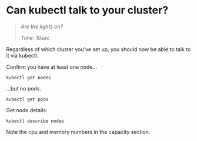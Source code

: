 # Can kubectl talk to your cluster?

> _Are the lights on?_
>
> _Time: 10sec_


Regardless of which cluster you've set up,
you should now be able to talk to it via kubectl.

Confirm you have at least one node...

<!-- @getNodes -->
```
kubectl get nodes
```

...but no pods.
<!-- @getPods -->
```
kubectl get pods
```

Get node details:
```
kubectl describe nodes
```

Note the cpu and memory numbers in the capacity section.
